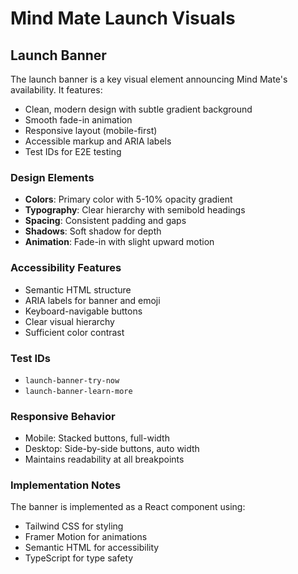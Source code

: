 # Mind Mate Launch Visuals

## Launch Banner

The launch banner is a key visual element announcing Mind Mate's availability. It features:

- Clean, modern design with subtle gradient background
- Smooth fade-in animation
- Responsive layout (mobile-first)
- Accessible markup and ARIA labels
- Test IDs for E2E testing

### Design Elements

- **Colors**: Primary color with 5-10% opacity gradient
- **Typography**: Clear hierarchy with semibold headings
- **Spacing**: Consistent padding and gaps
- **Shadows**: Soft shadow for depth
- **Animation**: Fade-in with slight upward motion

### Accessibility Features

- Semantic HTML structure
- ARIA labels for banner and emoji
- Keyboard-navigable buttons
- Clear visual hierarchy
- Sufficient color contrast

### Test IDs

- `launch-banner-try-now`
- `launch-banner-learn-more`

### Responsive Behavior

- Mobile: Stacked buttons, full-width
- Desktop: Side-by-side buttons, auto width
- Maintains readability at all breakpoints

### Implementation Notes

The banner is implemented as a React component using:
- Tailwind CSS for styling
- Framer Motion for animations
- Semantic HTML for accessibility
- TypeScript for type safety 